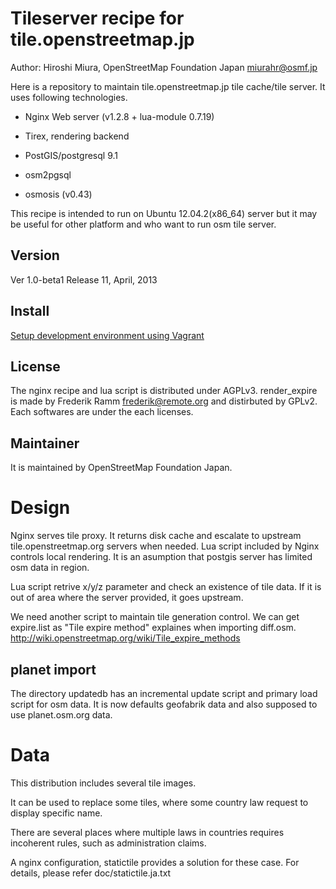 Tileserver recipe for tile.openstreetmap.jp
=========

Author: Hiroshi Miura, OpenStreetMap Foundation Japan <miurahr@osmf.jp>


Here is a repository to maintain tile.openstreetmap.jp tile cache/tile server.
It uses following technologies.

- Nginx Web server (v1.2.8 + lua-module 0.7.19)

- Tirex, rendering backend

- PostGIS/postgresql 9.1

- osm2pgsql

- osmosis (v0.43)

This recipe is intended to run on Ubuntu 12.04.2(x86_64) server but it may be
useful for other platform and who want to run osm tile server.


Version
----

Ver 1.0-beta1
Release 11, April, 2013


Install
----
[Setup development environment using Vagrant](https://github.com/osmfj/tilecache/wiki/Setup-development-environment-using-Vagrant)


License
-- 

The nginx recipe and lua script is distributed under AGPLv3.
render_expire is made by Frederik Ramm <frederik@remote.org> and distirbuted
by GPLv2.
Each softwares are under the each licenses.

Maintainer
--

It is maintained by OpenStreetMap Foundation Japan.


Design
==

Nginx serves tile proxy. It returns disk cache and escalate to upstream
tile.openstreetmap.org servers when needed.
Lua script included by Nginx controls local rendering.
It is an asumption that postgis server has limited osm data in region.

Lua script retrive x/y/z parameter and check an existence of 
tile data. If it is out of area where the server provided, it goes upstream.

We need another script to maintain tile generation control.
We can get expire.list as "Tile expire method" explaines when importing diff.osm.
http://wiki.openstreetmap.org/wiki/Tile_expire_methods


planet import
---

The directory updatedb has an incremental update script and primary load script
for osm data.
It is now defaults geofabrik data and also supposed to use planet.osm.org data. 


Data
====

This distribution includes several tile images.

It can be used to replace some tiles,  where some country law request to 
display specific name.

There are several places where multiple laws in countries requires incoherent 
rules, such as administration claims.

A nginx configuration, statictile provides a solution for these case.
For details, please refer doc/statictile.ja.txt



